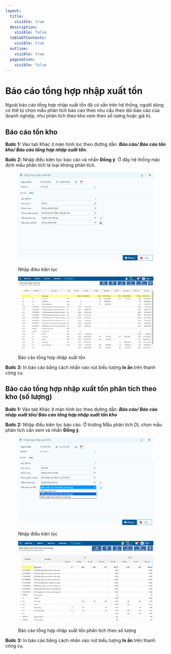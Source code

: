 ```yaml
---
layout:
  title:
    visible: true
  description:
    visible: false
  tableOfContents:
    visible: true
  outline:
    visible: true
  pagination:
    visible: false
---
```


# Báo cáo tổng hợp nhập xuất tồn

Ngoài báo cáo tổng hợp nhập xuất tồn đã có sẵn trên hệ thống, người dùng có thể tự chọn mẫu phân tích báo cáo theo nhu cầu theo dõi báo cảo của doanh nghiệp, như phân tích theo kho xem theo số lượng hoặc giá trị.

## Báo cáo tồn kho&#x20;

**Bước 1:** Vào tab Khác ở  màn hình lọc theo đường dẫn: _**Báo cáo/ Báo cáo tồn kho/ Báo cáo tổng hợp nhập xuất tồn.**_

**Bước 2:** Nhập điều kiện lọc báo cáo và nhấn **Đồng ý**. Ở đây hệ thống mặc định mẫu phân tích là loại không phân tích.

<figure><img src="../../.gitbook/assets/bc tổng hợp nxt 02.png" alt=""><figcaption><p>Nhập đièu klện lọc</p></figcaption></figure>

<figure><img src="../../.gitbook/assets/bc tổng hợp nxt 04.png" alt=""><figcaption><p>Báo cáo tổng hợp nhập xuất tồn</p></figcaption></figure>

**Bước 3:** In báo cáo bằng cách nhấn vào nút biểu tượng **In ấn** trên thanh công cụ.

## **Báo cáo tổng hợp nhập xuất tồn phân tích theo kho (số lượng)**

**Bước 1:** Vào tab Khác ở  màn hình lọc theo đường dẫn: _**Báo cáo/ Báo cáo nhập xuất tồn/ Báo cáo tổng hợp nhập xuất tồn kho**_

**Bước 2:** Nhập điều kiện lọc báo cáo. Ở trường Mẫu phân tích DL chọn mẫu phân tích cần xem và nhấn **Đồng ý**.

<figure><img src="../../.gitbook/assets/bc tổng hợp nxt 00.png" alt=""><figcaption><p>Nhập điều kiện lọc</p></figcaption></figure>

<figure><img src="../../.gitbook/assets/bc tổng hợp nxt 03.png" alt=""><figcaption><p>Báo cáo tổng hợp nhập xuất tồn phân tích theo số lượng</p></figcaption></figure>

**Bước 3:** In báo cáo bằng cách nhấn vào nút biểu tượng **In ấn** trên thanh công cụ.
